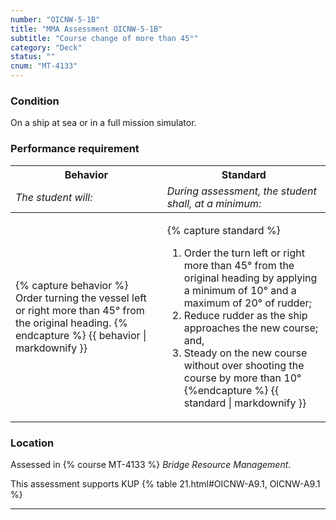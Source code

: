 ```yaml
---
number: "OICNW-5-1B"
title: "MMA Assessment OICNW-5-1B"
subtitle: "Course change of more than 45°"
category: "Deck"
status: ""
cnum: "MT-4133"
---
```

### Condition

On a ship at sea or in a full mission simulator.

### Performance requirement 

<table width='100%' class='Guidelines'>
 <thead>
 <tr>
     <th class='thirty'>Behavior</th>
     <th class='seventy'>Standard</th>
 </tr>
 <tr>
     <td><em>The student will:</em></td>
     <td><em>During assessment, the student shall, at a minimum:</em></td>
 </tr>
 </thead>
 <tbody>
 

<tr><td>

{% capture behavior %}
Order turning the vessel left or right more than 45° from the original heading.
{% endcapture %}
{{ behavior | markdownify }}

</td><td>

{% capture standard %}
1. Order the turn left or right more than 45° from the original heading by applying a minimum of 10° and a maximum of 20° of rudder;
2. Reduce rudder as the ship approaches the new course; and,
3. Steady on the new course without over shooting the course by more than 10°
{%endcapture %}
{{ standard | markdownify }}

</td></tr>



 </tbody>
 </table>

### Location

Assessed in  {% course  MT-4133 %}  *Bridge Resource Management*.

This assessment supports KUP {% table 21.html#OICNW-A9.1, OICNW-A9.1 %}

***

